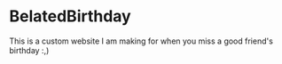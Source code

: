 # BelatedBirthday
This is a custom website I am making for when you miss a good friend's birthday :,)
